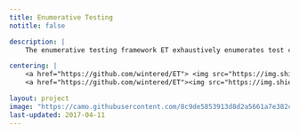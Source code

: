 ```yaml
---
title: Enumerative Testing
notitle: false 

description: |
    The enumerative testing framework ET exhaustively enumerates test cases based on a context-free grammar. It will generate small test cases first exploiting the small-scope hypothesis which states that "most bugs in software trigger on small inputs". Testing with small test cases has many unique benefits: tiny bug triggers, bounded guarantees, the ability to measure the evolution of a software.

centering: |
    <a href="https://github.com/wintered/ET"> <img src="https://img.shields.io/github/stars/wintered/ET?label=ET&style=social" alt="ET stars"> </a>
    <a href="https://github.com/wintered/ET"><img src="https://img.shields.io/github/v/tag/wintered/ET?label="" alt=""></a>

layout: project
image: "https://camo.githubusercontent.com/8c9de5853913d8d2a5661a7e382cf9914b31e2542155e704ab22a3dcf59468b3/68747470733a2f2f77696e74657265642e6769746875622e696f2f696d672f45542f4c6f676f2f504e472f6c6f676f2e706e67"
last-updated: 2017-04-11
---
```

